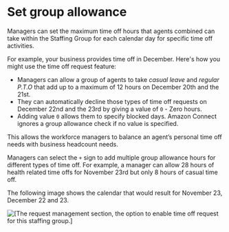 # Set group allowance<a name="config-group-allowance-to"></a>

Managers can set the maximum time off hours that agents combined can take within the Staffing Group for each calendar day for specific time off activities\.

For example, your business provides time off in December\. Here's how you might use the time off request feature:
+ Managers can allow a group of agents to take *casual leave* and *regular P\.T\.O* that add up to a maximum of 12 hours on December 20th and the 21st\.
+ They can automatically decline those types of time off requests on December 22nd and the 23rd by giving a value of `0` \- Zero hours\.
+ Adding value `0` allows them to specify blocked days\. Amazon Connect ignores a group allowance check if no value is specified\.

This allows the workforce managers to balance an agent’s personal time off needs with business headcount needs\. 

Managers can select the `+` sign to add multiple group allowance hours for different types of time off\. For example, a manager can allow 28 hours of health related time offs for November 23rd but only 8 hours of casual time off\.

The following image shows the calendar that would result for November 23, December 22 and 23\.

![\[The request management section, the option to enable time off request for this staffing group.\]](http://docs.aws.amazon.com/connect/latest/adminguide/images/group-allowance-to.png)